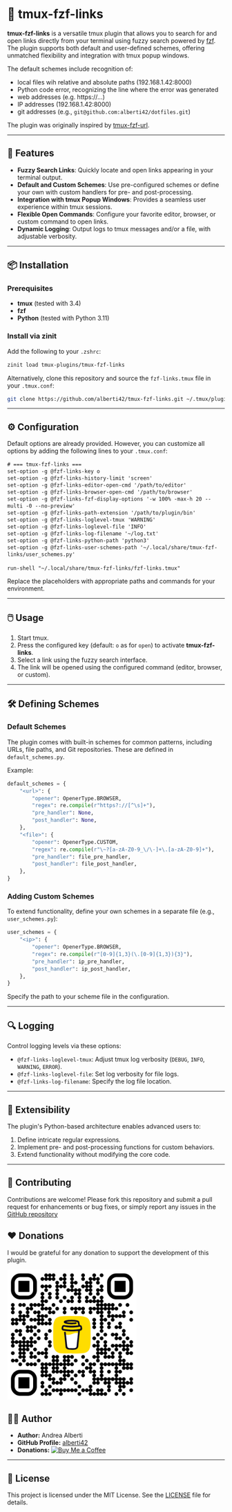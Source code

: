 # 🚀 tmux-fzf-links

**tmux-fzf-links** is a versatile tmux plugin that allows you to search for and open links directly from your terminal using fuzzy search powered by [fzf](https://github.com/junegunn/fzf). The plugin supports both default and user-defined schemes, offering unmatched flexibility and integration with tmux popup windows.

The default schemes include recognition of:

- local files wih relative and absolute paths (192.168.1.42:8000)
- Python code error, recognizing the line where the error was generated
- web addresses (e.g. https://...)
- IP addresses (192.168.1.42:8000)
- git addresses (e.g., `git@github.com:alberti42/dotfiles.git`)

The plugin was originally inspired by [tmux-fzf-url](https://github.com/wfxr/tmux-fzf-url).

---

## 🌟 Features

- **Fuzzy Search Links**: Quickly locate and open links appearing in your terminal output.
- **Default and Custom Schemes**: Use pre-configured schemes or define your own with custom handlers for pre- and post-processing.
- **Integration with tmux Popup Windows**: Provides a seamless user experience within tmux sessions.
- **Flexible Open Commands**: Configure your favorite editor, browser, or custom command to open links.
- **Dynamic Logging**: Output logs to tmux messages and/or a file, with adjustable verbosity.

---

## 📦 Installation

### Prerequisites

- **tmux** (tested with 3.4)
- **fzf**
- **Python** (tested with Python 3.11)

### Install via zinit

Add the following to your `.zshrc`:

```zsh
zinit load tmux-plugins/tmux-fzf-links
```

Alternatively, clone this repository and source the `fzf-links.tmux` file in your `.tmux.conf`:

```sh
git clone https://github.com/alberti42/tmux-fzf-links.git ~/.tmux/plugins/tmux-fzf-links
```

---

## ⚙️ Configuration

Default options are already provided. However, you can customize all options by adding the following lines to your `.tmux.conf`:

```tmux
# === tmux-fzf-links ===
set-option -g @fzf-links-key o
set-option -g @fzf-links-history-limit 'screen'
set-option -g @fzf-links-editor-open-cmd '/path/to/editor'
set-option -g @fzf-links-browser-open-cmd '/path/to/browser'
set-option -g @fzf-links-fzf-display-options '-w 100% -max-h 20 --multi -0 --no-preview'
set-option -g @fzf-links-path-extension '/path/to/plugin/bin'
set-option -g @fzf-links-loglevel-tmux 'WARNING'
set-option -g @fzf-links-loglevel-file 'INFO'
set-option -g @fzf-links-log-filename '~/log.txt'
set-option -g @fzf-links-python-path 'python3'
set-option -g @fzf-links-user-schemes-path '~/.local/share/tmux-fzf-links/user_schemes.py'

run-shell "~/.local/share/tmux-fzf-links/fzf-links.tmux"
```

Replace the placeholders with appropriate paths and commands for your environment.

---

## 🖱️ Usage

1. Start tmux.
2. Press the configured key (default: `o` as for `open`) to activate **tmux-fzf-links**.
3. Select a link using the fuzzy search interface.
4. The link will be opened using the configured command (editor, browser, or custom).

---

## 🛠️ Defining Schemes

### Default Schemes

The plugin comes with built-in schemes for common patterns, including URLs, file paths, and Git repositories. These are defined in `default_schemes.py`.

Example:

```python
default_schemes = {
    "<url>": {
        "opener": OpenerType.BROWSER,
        "regex": re.compile(r"https?://[^\s]+"),
        "pre_handler": None,
        "post_handler": None,
    },
    "<file>": {
        "opener": OpenerType.CUSTOM,
        "regex": re.compile(r"\~?[a-zA-Z0-9_\/\-]+\.[a-zA-Z0-9]+"),
        "pre_handler": file_pre_handler,
        "post_handler": file_post_handler,
    },
}
```

### Adding Custom Schemes

To extend functionality, define your own schemes in a separate file (e.g., `user_schemes.py`):

```python
user_schemes = {
    "<ip>": {
        "opener": OpenerType.BROWSER,
        "regex": re.compile(r"[0-9]{1,3}(\.[0-9]{1,3}){3}"),
        "pre_handler": ip_pre_handler,
        "post_handler": ip_post_handler,
    },
}
```

Specify the path to your scheme file in the configuration.

---

## 🔍 Logging

Control logging levels via these options:

- `@fzf-links-loglevel-tmux`: Adjust tmux log verbosity (`DEBUG`, `INFO`, `WARNING`, `ERROR`).
- `@fzf-links-loglevel-file`: Set log verbosity for file logs.
- `@fzf-links-log-filename`: Specify the log file location.

---

## 🧩 Extensibility

The plugin's Python-based architecture enables advanced users to:

1. Define intricate regular expressions.
2. Implement pre- and post-processing functions for custom behaviors.
3. Extend functionality without modifying the core code.

---

## 🤝 Contributing

Contributions are welcome! Please fork this repository and submit a pull request for enhancements or bug fixes, or simply report any issues in the [GitHub repository](https://github.com/alberti42/tmux-fzf-links/issues)

## ❤️ Donations

I would be grateful for any donation to support the development of this plugin.

[<img src="images/buy_me_coffee.png" width=300 alt="Buy Me a Coffee QR Code"/>](https://buymeacoffee.com/alberti)

## 👨‍💻 Author

- **Author:** Andrea Alberti
- **GitHub Profile:** [alberti42](https://github.com/alberti42)
- **Donations:** [![Buy Me a Coffee](https://img.shields.io/badge/Donate-Buy%20Me%20a%20Coffee-orange)](https://buymeacoffee.com/alberti)


---

## 📜 License

This project is licensed under the MIT License. See the [LICENSE](LICENSE) file for details.
